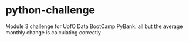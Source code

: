 # python-challenge
Module 3 challenge for UofO Data BootCamp
PyBank: all but the average monthly change is calculating correctly
